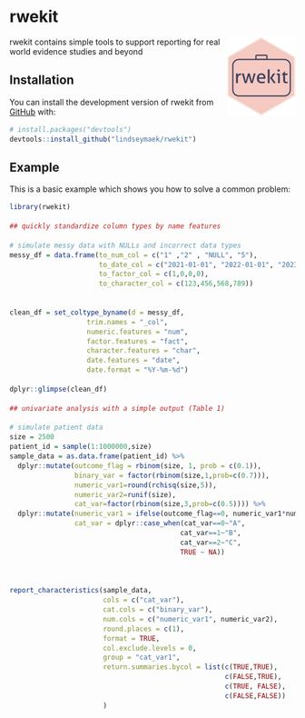 
# rwekit

<!-- badges: start -->
 <img src="man/figures/logo.png" align="right" height="139" alt="" />
<!-- badges: end -->

rwekit contains simple tools to support reporting for real world evidence studies and beyond

## Installation

You can install the development version of rwekit from [GitHub](https://github.com/) with:

``` r
# install.packages("devtools")
devtools::install_github("lindseymaek/rwekit")
```

## Example

This is a basic example which shows you how to solve a common problem:

``` r
library(rwekit)

## quickly standardize column types by name features

# simulate messy data with NULLs and incorrect data types
messy_df = data.frame(to_num_col = c("1" ,"2" , "NULL", "5"),
                      to_date_col = c("2021-01-01", "2022-01-01", "2023-01-01", "NULL"),
                      to_factor_col = c(1,0,0,0),
                      to_character_col = c(123,456,568,789))


clean_df = set_coltype_byname(d = messy_df,
                   trim.names = "_col",
                   numeric.features = "num",
                   factor.features = "fact",
                   character.features = "char",
                   date.features = "date",
                   date.format = "%Y-%m-%d")

dplyr::glimpse(clean_df)

## univariate analysis with a simple output (Table 1)

# simulate patient data
size = 2500
patient_id = sample(1:1000000,size) 
sample_data = as.data.frame(patient_id) %>%
  dplyr::mutate(outcome_flag = rbinom(size, 1, prob = c(0.1)),
                binary_var = factor(rbinom(size,1,prob=c(0.7))),
                numeric_var1=round(rchisq(size,5)),
                numeric_var2=runif(size),
                cat_var=factor(rbinom(size,3,prob=c(0.5)))) %>%
  dplyr::mutate(numeric_var1 = ifelse(outcome_flag==0, numeric_var1*numeric_var2,numeric_var1),
                cat_var = dplyr::case_when(cat_var==0~"A",
                                          cat_var==1~"B",
                                          cat_var==2~"C",
                                          TRUE ~ NA))



report_characteristics(sample_data,
                       cols = c("cat_var"),
                       cat.cols = c("binary_var"),
                       num.cols = c("numeric_var1", numeric_var2),
                       round.places = c(1),
                       format = TRUE,
                       col.exclude.levels = 0,
                       group = "cat_var1",
                       return.summaries.bycol = list(c(TRUE,TRUE),
                                                     c(FALSE,TRUE),
                                                     c(TRUE, FALSE),
                                                     c(FALSE,FALSE))
                       )


```

